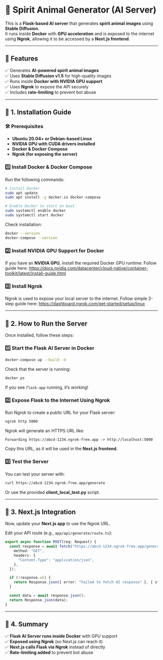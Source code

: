 # 🦄 Spirit Animal Generator (AI Server)

This is a **Flask-based AI server** that generates **spirit animal images** using **Stable Diffusion**.  
It runs inside **Docker** with **GPU acceleration** and is exposed to the internet using **Ngrok**, allowing it to be accessed by a **Next.js frontend**.

---

## **📌 Features**
✅ Generates **AI-powered spirit animal images**  
✅ Uses **Stable Diffusion v1.5** for high-quality images  
✅ Runs inside **Docker with NVIDIA GPU support**  
✅ Uses **Ngrok** to expose the API securely  
✅ Includes **rate-limiting** to prevent bot abuse  

---

## **📌 1. Installation Guide**

### **🛠️ Prerequisites**
- **Ubuntu 20.04+ or Debian-based Linux**
- **NVIDIA GPU with CUDA drivers installed**
- **Docker & Docker Compose**
- **Ngrok (for exposing the server)**

### **1️⃣ Install Docker & Docker Compose**
Run the following commands:
```bash
# Install Docker
sudo apt update
sudo apt install -y docker.io docker-compose

# Enable Docker to start on boot
sudo systemctl enable docker
sudo systemctl start docker
```
Check installation:
```bash
docker --version
docker-compose --version
```

### **2️⃣ Install NVIDIA GPU Support for Docker**
If you have an **NVIDIA GPU**, install the required Docker GPU runtime:
Follow guide here: https://docs.nvidia.com/datacenter/cloud-native/container-toolkit/latest/install-guide.html

### **3️⃣ Install Ngrok**
Ngrok is used to expose your local server to the internet.
Follow simple 2-step guide here: 
https://dashboard.ngrok.com/get-started/setup/linux

---

## **📌 2. How to Run the Server**
Once installed, follow these steps:

### **1️⃣ Start the Flask AI Server in Docker**
```bash
docker-compose up --build -d
```
Check that the server is running:
```bash
docker ps
```
If you see `flask-app` running, it’s working!

### **2️⃣ Expose Flask to the Internet Using Ngrok**
Run Ngrok to create a public URL for your Flask server:
```bash
ngrok http 5000
```
Ngrok will generate an HTTPS URL like:
```
Forwarding https://abcd-1234.ngrok-free.app -> http://localhost:5000
```
Copy this URL, as it will be used in the **Next.js frontend**.

### **3️⃣ Test the Server**
You can test your server with:
```bash
curl https://abcd-1234.ngrok-free.app/generate
```
Or use the provided **client_local_test.py** script.

---

## **📌 3. Next.js Integration**
Now, update your **Next.js app** to use the Ngrok URL.

Edit your API route (e.g., `app/api/generate/route.ts`):
```ts
export async function POST(req: Request) {
  const response = await fetch("https://abcd-1234.ngrok-free.app/generate", {
    method: "GET",
    headers: {
      "Content-Type": "application/json",
    },
  });

  if (!response.ok) {
    return Response.json({ error: "Failed to fetch AI response" }, { status: 500 });
  }

  const data = await response.json();
  return Response.json(data);
}
```
---

## **📌 4. Summary**
✅ **Flask AI Server runs inside Docker** with GPU support  
✅ **Exposed using Ngrok** (so Next.js can reach it)  
✅ **Next.js calls Flask via Ngrok** instead of directly  
✅ **Rate-limiting added** to prevent bot abuse  


